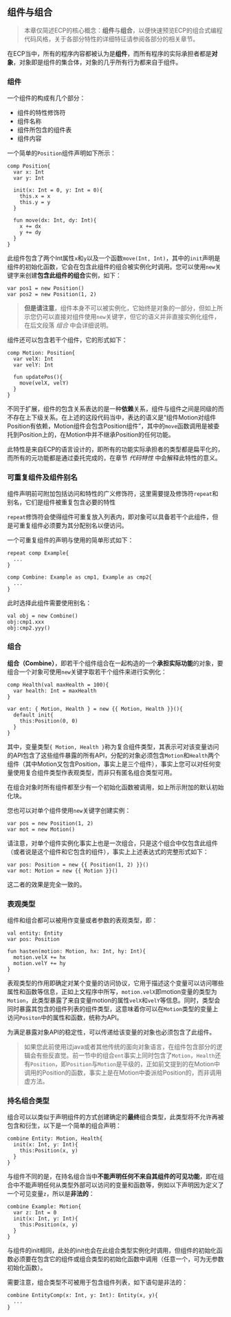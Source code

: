 ## 组件与组合

> 本章仅简述ECP的核心概念：**组件**与**组合**，以便快速预览ECP的组合式编程代码风格，关于各部分特性的详细特征请参阅各部分的相关章节。

在ECP当中，所有的程序内容都被认为是**组件**，而所有程序的实际承担者都是**对象**，对象即是组件的集合体，对象的几乎所有行为都来自于组件。

### 组件

一个组件的构成有几个部分：
- 组件的特性修饰符
- 组件名称
- 组件所包含的组件表
- 组件内容

一个简单的`Position`组件声明如下所示：

```ecp
comp Position{
  var x: Int
  var y: Int

  init(x: Int = 0, y: Int = 0){
    this.x = x
    this.y = y
  }

  fun move(dx: Int, dy: Int){
    x += dx
    y += dy
  }
}
```

此组件包含了两个Int属性`x`和`y`以及一个函数`move(Int, Int)`，其中的`init`声明是组件的初始化函数，它会在包含此组件的组合被实例化时调用。您可以使用`new`关键字来创建**包含此组件的组合**实例，如下：

```ecs
var pos1 = new Position()
var pos2 = new Position(1, 2)
```

> **但是请注意**，组件本身不可以被实例化，它始终是对象的一部分，但如上所示您仍可以直接对组件使用`new`关键字，但它的语义并非直接实例化组件，在后文段落 *组合* 中会详细说明。

组件还可以包含若干个组件，它的形式如下：

```ecp
comp Motion: Position{
  var velX: Int
  var velY: Int

  fun updatePos(){
    move(velX, velY)
  }
}
```

不同于扩展，组件的包含关系表达的是一种**依赖**关系，组件与组件之间是同级的而不存在上下级关系。在上述的这段代码当中，表达的语义是“组件Motion对组件Position有依赖，Motion组件会包含Position组件”，其中的`move`函数调用是被委托到Position上的，在Motion中并不继承Position的任何功能。

此特性是来自ECP的语言设计的，即所有的功能实际承担者的类型都是扁平化的，而所有的元功能都是通过委托完成的，在章节 *代码特性* 中会解释此特性的意义。

### 可重复组件及组件别名

组件声明前可附加包括访问和特性的广义修饰符，这里需要提及修饰符`repeat`和别名，它们是组件被重复包含必要的特性

`repeat`修饰符会使得组件可重复放入列表内，即对象可以具备若干个此组件，但是可重复组件必须要为其分配别名以便访问。

一个可重复组件的声明与使用的简单形式如下：

```ecs
repeat comp Example{
  ...
}

comp Combine: Example as cmp1, Example as cmp2{
  ...
}
```

此时选择此组件需要使用别名：

```ecs
val obj = new Combine()
obj:cmp1.xxx
obj:cmp2.yyy()
```

### 组合

**组合（Combine）**，即若干个组件组合在一起构造的一个**承担实际功能**的对象，要组合一个对象可使用`new`关键字取若干个组件来进行实例化：

```ecs
comp Health(val maxHealth = 100){
  var health: Int = maxHealth
}

var ent: { Motion, Health } = new {{ Motion, Health }}(){
  default init{
    this:Position(0, 0)
  }
}
```

其中，变量类型`{ Motion, Health }`称为复合组件类型，其表示可对该变量访问的API包含了这些组件暴露的所有API，分配的对象必须包含`Motion`和`Health`两个组件（其中Motion又包含Position，事实上是三个组件），事实上您可以对任何变量使用复合组件类型作表观类型，而非只有匿名组合类型可用。

在组合对象时所有组件都至少有一个初始化函数被调用，如上所示附加的默认初始化块。

您也可以对单个组件使用`new`关键字创建实例：

```ecs
var pos = new Position(1, 2)
var mot = new Motion()
```

请注意，对单个组件实例化事实上也是一次组合，只是这个组合中仅包含此组件（或者说是这个组件和它包含的组件），事实上上述表达式的完整形式如下：

```ecs
var pos: Position = new {{ Position(1, 2) }}()
var mot: Motion = new {{ Motion }}()
```

这二者的效果是完全一致的。

### 表观类型

组件和组合都可以被用作变量或者参数的表观类型，即：

```ecs
val entity: Entity
var pos: Position

fun hasten(motion: Motion, hx: Int, hy: Int){
  motion.velX += hx
  motion.velY += hy
}
```

表观类型的作用即确定对某个变量的访问协议，它用于描述这个变量可以访问哪些属性和函数等信息，正如上文程序中所写，`motion.velX`即motion变量的类型为`Motion`，此类型暴露了来自变量motion的属性`velX`和`velY`等信息。同时，类型会同时暴露其包含的组件列表的组件类型，这意味着你可以在`Motion`类型的变量上访问`Positon`中的属性和函数，统称为API。

为满足暴露对象API的稳定性，可以传递给该变量的对象也必须包含了此组件。

> 如果您此前使用过java或者其他传统的面向对象语言，在组件包含部分的逻辑会有些反直觉。前一节中的组合`ent`事实上同时包含了`Motion`，`Health`还有`Position`，即`Position`与`Motion`是平级的，正如前文提到的在Motion中调用的Position的函数，事实上是在Motion中委派给Position的，而非调用虚方法。

### 持名组合类型

组合可以以类似于声明组件的方式创建确定的**最终**组合类型，此类型将不允许再被包含和衍生，以下是一个简单的组合声明：

```ecp
combine Entity: Motion, Health{
  init(x: Int, y: Int){
    this:Position(x, y)
  }
}
```

与组件不同的是，在持名组合当中**不能声明任何不来自其组件的可见功能**，即在组合中不能声明任何从类型外部可以访问的变量和函数等，例如以下声明因为定义了一个可见变量`z`，所以是**非法的**：

```ecs
combine Example: Motion{
  var z: Int = 0
  init(x: Int, y: Int){
    this:Position(x, y)
  }
}
```

与组件的init相同，此处的init也会在此组合类型实例化时调用，但组件的初始化函数必须要在包含它的组件或组合类型的初始化函数中调用（任意一个，可为无参数初始化函数）。

需要注意，组合类型不可被用于包含组件列表，如下语句是非法的：

```ecp
combine EntityComp(x: Int, y: Int): Entity(x, y){
  ...
}
```
